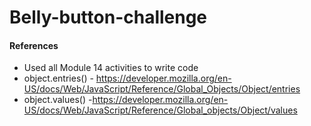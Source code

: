 # Belly-button-challenge

#### References
* Used all Module 14 activities to write code
* object.entries() - https://developer.mozilla.org/en-US/docs/Web/JavaScript/Reference/Global_Objects/Object/entries
* object.values() -https://developer.mozilla.org/en-US/docs/Web/JavaScript/Reference/Global_objects/Object/values